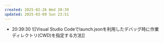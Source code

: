 ```yaml
---
created: 2025-02-26 Wed 20:39
updated: 2025-03-09 Sun 23:51
---
```


- 20:39:30 
![[Visual Studio Codeでlaunch.jsonを利用したデバッグ時に作業ディレクトリ(CWD)を指定する方法]] 